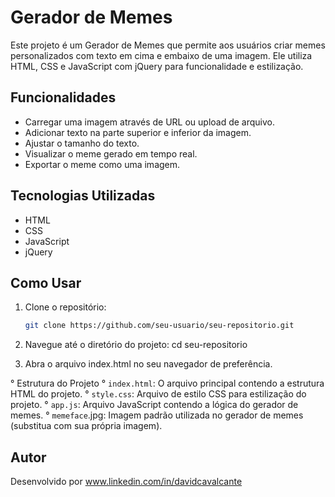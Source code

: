 # Gerador de Memes

Este projeto é um Gerador de Memes que permite aos usuários criar memes personalizados com texto em cima e embaixo de uma imagem. Ele utiliza HTML, CSS e JavaScript com jQuery para funcionalidade e estilização.

## Funcionalidades

- Carregar uma imagem através de URL ou upload de arquivo.
- Adicionar texto na parte superior e inferior da imagem.
- Ajustar o tamanho do texto.
- Visualizar o meme gerado em tempo real.
- Exportar o meme como uma imagem.

## Tecnologias Utilizadas

- HTML
- CSS
- JavaScript
- jQuery

## Como Usar

1. Clone o repositório:
   ```bash
   git clone https://github.com/seu-usuario/seu-repositorio.git
   
2. Navegue até o diretório do projeto:
	cd seu-repositorio

3. Abra o arquivo index.html no seu navegador de preferência.

° Estrutura do Projeto
° `index.html`: O arquivo principal contendo a estrutura HTML do projeto.
° `style.css`: Arquivo de estilo CSS para estilização do projeto.
° `app.js`: Arquivo JavaScript contendo a lógica do gerador de memes.
° `memeface`.jpg: Imagem padrão utilizada no gerador de memes (substitua com sua própria imagem).

## Autor
Desenvolvido por www.linkedin.com/in/davidcavalcante
